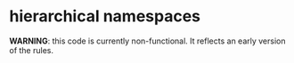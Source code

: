 # hierarchical namespaces

**WARNING**: this code is currently non-functional. It reflects an
  early version of the rules.